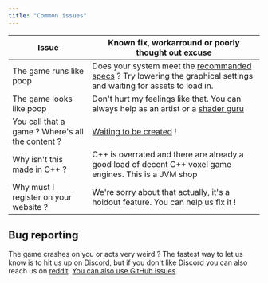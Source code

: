 ```yaml
---
title: "Common issues"
---
```


| Issue | Known fix, workarround or poorly thought out excuse |
| --- | --- |
| The game runs like poop | Does your system meet the [recommanded specs](/docs/user_guide/install) ? Try lowering the graphical settings and waiting for assets to load in. |
| The game looks like poop | Don't hurt my feelings like that. You can always help as an artist or a [shader guru](/docs/mods_guide/shaders) |
| You call that a game ? Where's all the content ? | [Waiting to be created](/docs/mods_guide) ! |
| Why isn't this made in C++ ? | C++ is overrated and there are already a good load of decent C++ voxel game engines. This is a JVM shop |
| Why must I register on your website ? | We're sorry about that actually, it's a holdout feature. You can help us fix it ! |

## Bug reporting

The game crashes on you or acts very weird ? The fastest way to let us know is to hit us up on [Discord](https://discord.gg/tsTwWSM), but if you don't like Discord you can also reach us on [reddit](https://reddit.com/r/chunkstories). [You can also use GitHub issues](https://github.com/Hugobros3/chunkstories/issues).